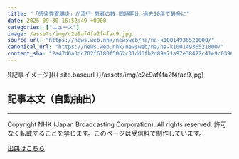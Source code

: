 ```yaml
---
title: "「感染性胃腸炎」が流行 患者の数 同時期比 過去10年で最多に"
date: 2025-09-30 16:52:49 +0900
categories: ["ニュース"]
image: /assets/img/c2e9af4fa2f4fac9.jpg
source_url: "https://news.web.nhk/newsweb/na/na-k10014936521000/"
canonical_url: "https://news.web.nhk/newsweb/na/na-k10014936521000/"
content_sha: "2a47d6a3dc702f6180f5062c31dd6fb2d89a71a97e38422c41e9c0396cc641c1"
---
```


![記事イメージ]({{ site.baseurl }}/assets/img/c2e9af4fa2f4fac9.jpg)

## 記事本文（自動抽出）
<div><div class="_13tndsj2"><nav aria-label="フッターサイトナビゲーション" class="_13tndsj4"></nav><hr class="esl7kn2s esl7kn1l esl7kn1n _14xli2ae"><p class="esl7kn2s esl7kn1m esl7kn1o _1yvk0f68 _1lugom81">Copyright NHK (Japan Broadcasting Corporation). All rights reserved. 許可なく転載することを禁じます。このページは受信料で制作しています。</p></div></div>

[出典はこちら](https://news.web.nhk/newsweb/na/na-k10014936521000/)
